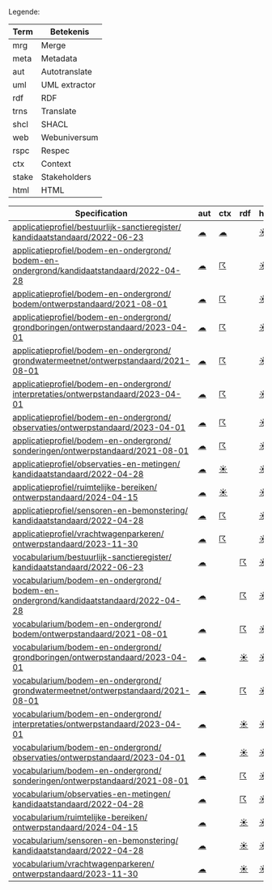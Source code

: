 Legende:

| Term | Betekenis |
| --- | --- |
| mrg | Merge |
| meta | Metadata |
| aut | Autotranslate |
| uml | UML extractor |
| rdf | RDF |
| trns | Translate |
| shcl | SHACL |
| web | Webuniversum |
| rspc | Respec |
| ctx | Context |
| stake | Stakeholders |
| html | HTML |

| Specification | aut | ctx | rdf | html | rspc | shcl | web | uml | mrg | trns | meta | stake |
| --- | --- | --- | --- | --- | --- | --- | --- | --- | --- | --- | --- | --- |
| [applicatieprofiel/bestuurlijk-sanctieregister/ kandidaatstandaard/2022-06-23](/report4/doc/applicatieprofiel/bestuurlijk-sanctieregister/kandidaatstandaard/2022-06-23) | [&#9729;](/report4/doc/applicatieprofiel/bestuurlijk-sanctieregister/kandidaatstandaard/2022-06-23/autotranslate.report)| [&#9729;](/report4/doc/applicatieprofiel/bestuurlijk-sanctieregister/kandidaatstandaard/2022-06-23/generator-jsonld-context.report)| | [&#9728;](/report4/doc/applicatieprofiel/bestuurlijk-sanctieregister/kandidaatstandaard/2022-06-23/generator-html.report)| [&#9728;](/report4/doc/applicatieprofiel/bestuurlijk-sanctieregister/kandidaatstandaard/2022-06-23/generator-respec.report)| [&#9736;](/report4/doc/applicatieprofiel/bestuurlijk-sanctieregister/kandidaatstandaard/2022-06-23/generator-shacl.report)| [&#9728;](/report4/doc/applicatieprofiel/bestuurlijk-sanctieregister/kandidaatstandaard/2022-06-23/generator-webuniversum-json.report)| [&#9729;](/report4/doc/applicatieprofiel/bestuurlijk-sanctieregister/kandidaatstandaard/2022-06-23/oslo-converter-ea.report)| [&#9729;](/report4/doc/applicatieprofiel/bestuurlijk-sanctieregister/kandidaatstandaard/2022-06-23/merge.report)| [&#9729;](/report4/doc/applicatieprofiel/bestuurlijk-sanctieregister/kandidaatstandaard/2022-06-23/translate.report)| [&#9729;](/report4/doc/applicatieprofiel/bestuurlijk-sanctieregister/kandidaatstandaard/2022-06-23/metadata.report)| [&#9728;](/report4/doc/applicatieprofiel/bestuurlijk-sanctieregister/kandidaatstandaard/2022-06-23/oslo-stakeholders-converter.report)|
| [applicatieprofiel/bodem-en-ondergrond/ bodem-en-ondergrond/kandidaatstandaard/2022-04-28](/report4/doc/applicatieprofiel/bodem-en-ondergrond/bodem-en-ondergrond/kandidaatstandaard/2022-04-28) | [&#9729;](/report4/doc/applicatieprofiel/bodem-en-ondergrond/bodem-en-ondergrond/kandidaatstandaard/2022-04-28/autotranslate.report)| [&#9736;](/report4/doc/applicatieprofiel/bodem-en-ondergrond/bodem-en-ondergrond/kandidaatstandaard/2022-04-28/generator-jsonld-context.report)| | [&#9728;](/report4/doc/applicatieprofiel/bodem-en-ondergrond/bodem-en-ondergrond/kandidaatstandaard/2022-04-28/generator-html.report)| [&#9736;](/report4/doc/applicatieprofiel/bodem-en-ondergrond/bodem-en-ondergrond/kandidaatstandaard/2022-04-28/generator-respec.report)| [&#9736;](/report4/doc/applicatieprofiel/bodem-en-ondergrond/bodem-en-ondergrond/kandidaatstandaard/2022-04-28/generator-shacl.report)| [&#9728;](/report4/doc/applicatieprofiel/bodem-en-ondergrond/bodem-en-ondergrond/kandidaatstandaard/2022-04-28/generator-webuniversum-json.report)| [&#9729;](/report4/doc/applicatieprofiel/bodem-en-ondergrond/bodem-en-ondergrond/kandidaatstandaard/2022-04-28/oslo-converter-ea.report)| [&#9729;](/report4/doc/applicatieprofiel/bodem-en-ondergrond/bodem-en-ondergrond/kandidaatstandaard/2022-04-28/merge.report)| [&#9729;](/report4/doc/applicatieprofiel/bodem-en-ondergrond/bodem-en-ondergrond/kandidaatstandaard/2022-04-28/translate.report)| [&#9729;](/report4/doc/applicatieprofiel/bodem-en-ondergrond/bodem-en-ondergrond/kandidaatstandaard/2022-04-28/metadata.report)| [&#9728;](/report4/doc/applicatieprofiel/bodem-en-ondergrond/bodem-en-ondergrond/kandidaatstandaard/2022-04-28/oslo-stakeholders-converter.report)|
| [applicatieprofiel/bodem-en-ondergrond/ bodem/ontwerpstandaard/2021-08-01](/report4/doc/applicatieprofiel/bodem-en-ondergrond/bodem/ontwerpstandaard/2021-08-01) | [&#9729;](/report4/doc/applicatieprofiel/bodem-en-ondergrond/bodem/ontwerpstandaard/2021-08-01/autotranslate.report)| [&#9736;](/report4/doc/applicatieprofiel/bodem-en-ondergrond/bodem/ontwerpstandaard/2021-08-01/generator-jsonld-context.report)| | [&#9728;](/report4/doc/applicatieprofiel/bodem-en-ondergrond/bodem/ontwerpstandaard/2021-08-01/generator-html.report)| [&#9736;](/report4/doc/applicatieprofiel/bodem-en-ondergrond/bodem/ontwerpstandaard/2021-08-01/generator-respec.report)| [&#9736;](/report4/doc/applicatieprofiel/bodem-en-ondergrond/bodem/ontwerpstandaard/2021-08-01/generator-shacl.report)| [&#9728;](/report4/doc/applicatieprofiel/bodem-en-ondergrond/bodem/ontwerpstandaard/2021-08-01/generator-webuniversum-json.report)| [&#9729;](/report4/doc/applicatieprofiel/bodem-en-ondergrond/bodem/ontwerpstandaard/2021-08-01/oslo-converter-ea.report)| [&#9729;](/report4/doc/applicatieprofiel/bodem-en-ondergrond/bodem/ontwerpstandaard/2021-08-01/merge.report)| [&#9729;](/report4/doc/applicatieprofiel/bodem-en-ondergrond/bodem/ontwerpstandaard/2021-08-01/translate.report)| [&#9729;](/report4/doc/applicatieprofiel/bodem-en-ondergrond/bodem/ontwerpstandaard/2021-08-01/metadata.report)| [&#9728;](/report4/doc/applicatieprofiel/bodem-en-ondergrond/bodem/ontwerpstandaard/2021-08-01/oslo-stakeholders-converter.report)|
| [applicatieprofiel/bodem-en-ondergrond/ grondboringen/ontwerpstandaard/2023-04-01](/report4/doc/applicatieprofiel/bodem-en-ondergrond/grondboringen/ontwerpstandaard/2023-04-01) | [&#9729;](/report4/doc/applicatieprofiel/bodem-en-ondergrond/grondboringen/ontwerpstandaard/2023-04-01/autotranslate.report)| [&#9736;](/report4/doc/applicatieprofiel/bodem-en-ondergrond/grondboringen/ontwerpstandaard/2023-04-01/generator-jsonld-context.report)| | [&#9728;](/report4/doc/applicatieprofiel/bodem-en-ondergrond/grondboringen/ontwerpstandaard/2023-04-01/generator-html.report)| [&#9736;](/report4/doc/applicatieprofiel/bodem-en-ondergrond/grondboringen/ontwerpstandaard/2023-04-01/generator-respec.report)| [&#9736;](/report4/doc/applicatieprofiel/bodem-en-ondergrond/grondboringen/ontwerpstandaard/2023-04-01/generator-shacl.report)| [&#9728;](/report4/doc/applicatieprofiel/bodem-en-ondergrond/grondboringen/ontwerpstandaard/2023-04-01/generator-webuniversum-json.report)| [&#9729;](/report4/doc/applicatieprofiel/bodem-en-ondergrond/grondboringen/ontwerpstandaard/2023-04-01/oslo-converter-ea.report)| [&#9729;](/report4/doc/applicatieprofiel/bodem-en-ondergrond/grondboringen/ontwerpstandaard/2023-04-01/merge.report)| [&#9729;](/report4/doc/applicatieprofiel/bodem-en-ondergrond/grondboringen/ontwerpstandaard/2023-04-01/translate.report)| [&#9729;](/report4/doc/applicatieprofiel/bodem-en-ondergrond/grondboringen/ontwerpstandaard/2023-04-01/metadata.report)| [&#9728;](/report4/doc/applicatieprofiel/bodem-en-ondergrond/grondboringen/ontwerpstandaard/2023-04-01/oslo-stakeholders-converter.report)|
| [applicatieprofiel/bodem-en-ondergrond/ grondwatermeetnet/ontwerpstandaard/2021-08-01](/report4/doc/applicatieprofiel/bodem-en-ondergrond/grondwatermeetnet/ontwerpstandaard/2021-08-01) | [&#9729;](/report4/doc/applicatieprofiel/bodem-en-ondergrond/grondwatermeetnet/ontwerpstandaard/2021-08-01/autotranslate.report)| [&#9736;](/report4/doc/applicatieprofiel/bodem-en-ondergrond/grondwatermeetnet/ontwerpstandaard/2021-08-01/generator-jsonld-context.report)| | [&#9728;](/report4/doc/applicatieprofiel/bodem-en-ondergrond/grondwatermeetnet/ontwerpstandaard/2021-08-01/generator-html.report)| [&#9736;](/report4/doc/applicatieprofiel/bodem-en-ondergrond/grondwatermeetnet/ontwerpstandaard/2021-08-01/generator-respec.report)| [&#9736;](/report4/doc/applicatieprofiel/bodem-en-ondergrond/grondwatermeetnet/ontwerpstandaard/2021-08-01/generator-shacl.report)| [&#9728;](/report4/doc/applicatieprofiel/bodem-en-ondergrond/grondwatermeetnet/ontwerpstandaard/2021-08-01/generator-webuniversum-json.report)| [&#9729;](/report4/doc/applicatieprofiel/bodem-en-ondergrond/grondwatermeetnet/ontwerpstandaard/2021-08-01/oslo-converter-ea.report)| [&#9729;](/report4/doc/applicatieprofiel/bodem-en-ondergrond/grondwatermeetnet/ontwerpstandaard/2021-08-01/merge.report)| [&#9729;](/report4/doc/applicatieprofiel/bodem-en-ondergrond/grondwatermeetnet/ontwerpstandaard/2021-08-01/translate.report)| [&#9729;](/report4/doc/applicatieprofiel/bodem-en-ondergrond/grondwatermeetnet/ontwerpstandaard/2021-08-01/metadata.report)| [&#9728;](/report4/doc/applicatieprofiel/bodem-en-ondergrond/grondwatermeetnet/ontwerpstandaard/2021-08-01/oslo-stakeholders-converter.report)|
| [applicatieprofiel/bodem-en-ondergrond/ interpretaties/ontwerpstandaard/2023-04-01](/report4/doc/applicatieprofiel/bodem-en-ondergrond/interpretaties/ontwerpstandaard/2023-04-01) | [&#9729;](/report4/doc/applicatieprofiel/bodem-en-ondergrond/interpretaties/ontwerpstandaard/2023-04-01/autotranslate.report)| [&#9736;](/report4/doc/applicatieprofiel/bodem-en-ondergrond/interpretaties/ontwerpstandaard/2023-04-01/generator-jsonld-context.report)| | [&#9728;](/report4/doc/applicatieprofiel/bodem-en-ondergrond/interpretaties/ontwerpstandaard/2023-04-01/generator-html.report)| [&#9736;](/report4/doc/applicatieprofiel/bodem-en-ondergrond/interpretaties/ontwerpstandaard/2023-04-01/generator-respec.report)| [&#9736;](/report4/doc/applicatieprofiel/bodem-en-ondergrond/interpretaties/ontwerpstandaard/2023-04-01/generator-shacl.report)| [&#9728;](/report4/doc/applicatieprofiel/bodem-en-ondergrond/interpretaties/ontwerpstandaard/2023-04-01/generator-webuniversum-json.report)| [&#9729;](/report4/doc/applicatieprofiel/bodem-en-ondergrond/interpretaties/ontwerpstandaard/2023-04-01/oslo-converter-ea.report)| [&#9729;](/report4/doc/applicatieprofiel/bodem-en-ondergrond/interpretaties/ontwerpstandaard/2023-04-01/merge.report)| [&#9729;](/report4/doc/applicatieprofiel/bodem-en-ondergrond/interpretaties/ontwerpstandaard/2023-04-01/translate.report)| [&#9729;](/report4/doc/applicatieprofiel/bodem-en-ondergrond/interpretaties/ontwerpstandaard/2023-04-01/metadata.report)| [&#9728;](/report4/doc/applicatieprofiel/bodem-en-ondergrond/interpretaties/ontwerpstandaard/2023-04-01/oslo-stakeholders-converter.report)|
| [applicatieprofiel/bodem-en-ondergrond/ observaties/ontwerpstandaard/2023-04-01](/report4/doc/applicatieprofiel/bodem-en-ondergrond/observaties/ontwerpstandaard/2023-04-01) | [&#9729;](/report4/doc/applicatieprofiel/bodem-en-ondergrond/observaties/ontwerpstandaard/2023-04-01/autotranslate.report)| [&#9736;](/report4/doc/applicatieprofiel/bodem-en-ondergrond/observaties/ontwerpstandaard/2023-04-01/generator-jsonld-context.report)| | [&#9728;](/report4/doc/applicatieprofiel/bodem-en-ondergrond/observaties/ontwerpstandaard/2023-04-01/generator-html.report)| [&#9736;](/report4/doc/applicatieprofiel/bodem-en-ondergrond/observaties/ontwerpstandaard/2023-04-01/generator-respec.report)| [&#9736;](/report4/doc/applicatieprofiel/bodem-en-ondergrond/observaties/ontwerpstandaard/2023-04-01/generator-shacl.report)| [&#9728;](/report4/doc/applicatieprofiel/bodem-en-ondergrond/observaties/ontwerpstandaard/2023-04-01/generator-webuniversum-json.report)| [&#9729;](/report4/doc/applicatieprofiel/bodem-en-ondergrond/observaties/ontwerpstandaard/2023-04-01/oslo-converter-ea.report)| [&#9729;](/report4/doc/applicatieprofiel/bodem-en-ondergrond/observaties/ontwerpstandaard/2023-04-01/merge.report)| [&#9729;](/report4/doc/applicatieprofiel/bodem-en-ondergrond/observaties/ontwerpstandaard/2023-04-01/translate.report)| [&#9729;](/report4/doc/applicatieprofiel/bodem-en-ondergrond/observaties/ontwerpstandaard/2023-04-01/metadata.report)| [&#9728;](/report4/doc/applicatieprofiel/bodem-en-ondergrond/observaties/ontwerpstandaard/2023-04-01/oslo-stakeholders-converter.report)|
| [applicatieprofiel/bodem-en-ondergrond/ sonderingen/ontwerpstandaard/2021-08-01](/report4/doc/applicatieprofiel/bodem-en-ondergrond/sonderingen/ontwerpstandaard/2021-08-01) | [&#9729;](/report4/doc/applicatieprofiel/bodem-en-ondergrond/sonderingen/ontwerpstandaard/2021-08-01/autotranslate.report)| [&#9736;](/report4/doc/applicatieprofiel/bodem-en-ondergrond/sonderingen/ontwerpstandaard/2021-08-01/generator-jsonld-context.report)| | [&#9728;](/report4/doc/applicatieprofiel/bodem-en-ondergrond/sonderingen/ontwerpstandaard/2021-08-01/generator-html.report)| [&#9736;](/report4/doc/applicatieprofiel/bodem-en-ondergrond/sonderingen/ontwerpstandaard/2021-08-01/generator-respec.report)| [&#9736;](/report4/doc/applicatieprofiel/bodem-en-ondergrond/sonderingen/ontwerpstandaard/2021-08-01/generator-shacl.report)| [&#9728;](/report4/doc/applicatieprofiel/bodem-en-ondergrond/sonderingen/ontwerpstandaard/2021-08-01/generator-webuniversum-json.report)| [&#9729;](/report4/doc/applicatieprofiel/bodem-en-ondergrond/sonderingen/ontwerpstandaard/2021-08-01/oslo-converter-ea.report)| [&#9729;](/report4/doc/applicatieprofiel/bodem-en-ondergrond/sonderingen/ontwerpstandaard/2021-08-01/merge.report)| [&#9729;](/report4/doc/applicatieprofiel/bodem-en-ondergrond/sonderingen/ontwerpstandaard/2021-08-01/translate.report)| [&#9729;](/report4/doc/applicatieprofiel/bodem-en-ondergrond/sonderingen/ontwerpstandaard/2021-08-01/metadata.report)| [&#9728;](/report4/doc/applicatieprofiel/bodem-en-ondergrond/sonderingen/ontwerpstandaard/2021-08-01/oslo-stakeholders-converter.report)|
| [applicatieprofiel/observaties-en-metingen/ kandidaatstandaard/2022-04-28](/report4/doc/applicatieprofiel/observaties-en-metingen/kandidaatstandaard/2022-04-28) | [&#9729;](/report4/doc/applicatieprofiel/observaties-en-metingen/kandidaatstandaard/2022-04-28/autotranslate.report)| [&#9728;](/report4/doc/applicatieprofiel/observaties-en-metingen/kandidaatstandaard/2022-04-28/generator-jsonld-context.report)| | [&#9728;](/report4/doc/applicatieprofiel/observaties-en-metingen/kandidaatstandaard/2022-04-28/generator-html.report)| [&#9728;](/report4/doc/applicatieprofiel/observaties-en-metingen/kandidaatstandaard/2022-04-28/generator-respec.report)| [&#9736;](/report4/doc/applicatieprofiel/observaties-en-metingen/kandidaatstandaard/2022-04-28/generator-shacl.report)| [&#9728;](/report4/doc/applicatieprofiel/observaties-en-metingen/kandidaatstandaard/2022-04-28/generator-webuniversum-json.report)| [&#9729;](/report4/doc/applicatieprofiel/observaties-en-metingen/kandidaatstandaard/2022-04-28/oslo-converter-ea.report)| [&#9729;](/report4/doc/applicatieprofiel/observaties-en-metingen/kandidaatstandaard/2022-04-28/merge.report)| [&#9729;](/report4/doc/applicatieprofiel/observaties-en-metingen/kandidaatstandaard/2022-04-28/translate.report)| [&#9729;](/report4/doc/applicatieprofiel/observaties-en-metingen/kandidaatstandaard/2022-04-28/metadata.report)| [&#9728;](/report4/doc/applicatieprofiel/observaties-en-metingen/kandidaatstandaard/2022-04-28/oslo-stakeholders-converter.report)|
| [applicatieprofiel/ruimtelijke-bereiken/ ontwerpstandaard/2024-04-15](/report4/doc/applicatieprofiel/ruimtelijke-bereiken/ontwerpstandaard/2024-04-15) | [&#9729;](/report4/doc/applicatieprofiel/ruimtelijke-bereiken/ontwerpstandaard/2024-04-15/autotranslate.report)| [&#9728;](/report4/doc/applicatieprofiel/ruimtelijke-bereiken/ontwerpstandaard/2024-04-15/generator-jsonld-context.report)| | [&#9728;](/report4/doc/applicatieprofiel/ruimtelijke-bereiken/ontwerpstandaard/2024-04-15/generator-html.report)| [&#9736;](/report4/doc/applicatieprofiel/ruimtelijke-bereiken/ontwerpstandaard/2024-04-15/generator-respec.report)| [&#9728;](/report4/doc/applicatieprofiel/ruimtelijke-bereiken/ontwerpstandaard/2024-04-15/generator-shacl.report)| [&#9728;](/report4/doc/applicatieprofiel/ruimtelijke-bereiken/ontwerpstandaard/2024-04-15/generator-webuniversum-json.report)| [&#9729;](/report4/doc/applicatieprofiel/ruimtelijke-bereiken/ontwerpstandaard/2024-04-15/oslo-converter-ea.report)| [&#9729;](/report4/doc/applicatieprofiel/ruimtelijke-bereiken/ontwerpstandaard/2024-04-15/merge.report)| [&#9729;](/report4/doc/applicatieprofiel/ruimtelijke-bereiken/ontwerpstandaard/2024-04-15/translate.report)| [&#9729;](/report4/doc/applicatieprofiel/ruimtelijke-bereiken/ontwerpstandaard/2024-04-15/metadata.report)| [&#9728;](/report4/doc/applicatieprofiel/ruimtelijke-bereiken/ontwerpstandaard/2024-04-15/oslo-stakeholders-converter.report)|
| [applicatieprofiel/sensoren-en-bemonstering/ kandidaatstandaard/2022-04-28](/report4/doc/applicatieprofiel/sensoren-en-bemonstering/kandidaatstandaard/2022-04-28) | [&#9729;](/report4/doc/applicatieprofiel/sensoren-en-bemonstering/kandidaatstandaard/2022-04-28/autotranslate.report)| [&#9736;](/report4/doc/applicatieprofiel/sensoren-en-bemonstering/kandidaatstandaard/2022-04-28/generator-jsonld-context.report)| | [&#9728;](/report4/doc/applicatieprofiel/sensoren-en-bemonstering/kandidaatstandaard/2022-04-28/generator-html.report)| [&#9728;](/report4/doc/applicatieprofiel/sensoren-en-bemonstering/kandidaatstandaard/2022-04-28/generator-respec.report)| [&#9736;](/report4/doc/applicatieprofiel/sensoren-en-bemonstering/kandidaatstandaard/2022-04-28/generator-shacl.report)| [&#9728;](/report4/doc/applicatieprofiel/sensoren-en-bemonstering/kandidaatstandaard/2022-04-28/generator-webuniversum-json.report)| [&#9729;](/report4/doc/applicatieprofiel/sensoren-en-bemonstering/kandidaatstandaard/2022-04-28/oslo-converter-ea.report)| [&#9729;](/report4/doc/applicatieprofiel/sensoren-en-bemonstering/kandidaatstandaard/2022-04-28/merge.report)| [&#9729;](/report4/doc/applicatieprofiel/sensoren-en-bemonstering/kandidaatstandaard/2022-04-28/translate.report)| [&#9729;](/report4/doc/applicatieprofiel/sensoren-en-bemonstering/kandidaatstandaard/2022-04-28/metadata.report)| [&#9728;](/report4/doc/applicatieprofiel/sensoren-en-bemonstering/kandidaatstandaard/2022-04-28/oslo-stakeholders-converter.report)|
| [applicatieprofiel/vrachtwagenparkeren/ ontwerpstandaard/2023-11-30](/report4/doc/applicatieprofiel/vrachtwagenparkeren/ontwerpstandaard/2023-11-30) | [&#9729;](/report4/doc/applicatieprofiel/vrachtwagenparkeren/ontwerpstandaard/2023-11-30/autotranslate.report)| [&#9736;](/report4/doc/applicatieprofiel/vrachtwagenparkeren/ontwerpstandaard/2023-11-30/generator-jsonld-context.report)| | [&#9728;](/report4/doc/applicatieprofiel/vrachtwagenparkeren/ontwerpstandaard/2023-11-30/generator-html.report)| [&#9736;](/report4/doc/applicatieprofiel/vrachtwagenparkeren/ontwerpstandaard/2023-11-30/generator-respec.report)| [&#9736;](/report4/doc/applicatieprofiel/vrachtwagenparkeren/ontwerpstandaard/2023-11-30/generator-shacl.report)| [&#9728;](/report4/doc/applicatieprofiel/vrachtwagenparkeren/ontwerpstandaard/2023-11-30/generator-webuniversum-json.report)| [&#9729;](/report4/doc/applicatieprofiel/vrachtwagenparkeren/ontwerpstandaard/2023-11-30/oslo-converter-ea.report)| [&#9729;](/report4/doc/applicatieprofiel/vrachtwagenparkeren/ontwerpstandaard/2023-11-30/merge.report)| [&#9729;](/report4/doc/applicatieprofiel/vrachtwagenparkeren/ontwerpstandaard/2023-11-30/translate.report)| [&#9729;](/report4/doc/applicatieprofiel/vrachtwagenparkeren/ontwerpstandaard/2023-11-30/metadata.report)| [&#9728;](/report4/doc/applicatieprofiel/vrachtwagenparkeren/ontwerpstandaard/2023-11-30/oslo-stakeholders-converter.report)|
| [vocabularium/bestuurlijk-sanctieregister/ kandidaatstandaard/2022-06-23](/report4/doc/vocabularium/bestuurlijk-sanctieregister/kandidaatstandaard/2022-06-23) | [&#9729;](/report4/doc/vocabularium/bestuurlijk-sanctieregister/kandidaatstandaard/2022-06-23/autotranslate.report)| | [&#9736;](/report4/doc/vocabularium/bestuurlijk-sanctieregister/kandidaatstandaard/2022-06-23/generator-rdf.report)| [&#9728;](/report4/doc/vocabularium/bestuurlijk-sanctieregister/kandidaatstandaard/2022-06-23/generator-html.report)| [&#9728;](/report4/doc/vocabularium/bestuurlijk-sanctieregister/kandidaatstandaard/2022-06-23/generator-respec.report)| | [&#9728;](/report4/doc/vocabularium/bestuurlijk-sanctieregister/kandidaatstandaard/2022-06-23/generator-webuniversum-json.report)| [&#9729;](/report4/doc/vocabularium/bestuurlijk-sanctieregister/kandidaatstandaard/2022-06-23/oslo-converter-ea.report)| [&#9729;](/report4/doc/vocabularium/bestuurlijk-sanctieregister/kandidaatstandaard/2022-06-23/merge.report)| [&#9729;](/report4/doc/vocabularium/bestuurlijk-sanctieregister/kandidaatstandaard/2022-06-23/translate.report)| [&#9729;](/report4/doc/vocabularium/bestuurlijk-sanctieregister/kandidaatstandaard/2022-06-23/metadata.report)| [&#9728;](/report4/doc/vocabularium/bestuurlijk-sanctieregister/kandidaatstandaard/2022-06-23/oslo-stakeholders-converter.report)|
| [vocabularium/bodem-en-ondergrond/ bodem-en-ondergrond/kandidaatstandaard/2022-04-28](/report4/doc/vocabularium/bodem-en-ondergrond/bodem-en-ondergrond/kandidaatstandaard/2022-04-28) | [&#9729;](/report4/doc/vocabularium/bodem-en-ondergrond/bodem-en-ondergrond/kandidaatstandaard/2022-04-28/autotranslate.report)| | [&#9736;](/report4/doc/vocabularium/bodem-en-ondergrond/bodem-en-ondergrond/kandidaatstandaard/2022-04-28/generator-rdf.report)| [&#9728;](/report4/doc/vocabularium/bodem-en-ondergrond/bodem-en-ondergrond/kandidaatstandaard/2022-04-28/generator-html.report)| [&#9728;](/report4/doc/vocabularium/bodem-en-ondergrond/bodem-en-ondergrond/kandidaatstandaard/2022-04-28/generator-respec.report)| | [&#9728;](/report4/doc/vocabularium/bodem-en-ondergrond/bodem-en-ondergrond/kandidaatstandaard/2022-04-28/generator-webuniversum-json.report)| [&#9729;](/report4/doc/vocabularium/bodem-en-ondergrond/bodem-en-ondergrond/kandidaatstandaard/2022-04-28/oslo-converter-ea.report)| [&#9729;](/report4/doc/vocabularium/bodem-en-ondergrond/bodem-en-ondergrond/kandidaatstandaard/2022-04-28/merge.report)| [&#9729;](/report4/doc/vocabularium/bodem-en-ondergrond/bodem-en-ondergrond/kandidaatstandaard/2022-04-28/translate.report)| [&#9729;](/report4/doc/vocabularium/bodem-en-ondergrond/bodem-en-ondergrond/kandidaatstandaard/2022-04-28/metadata.report)| [&#9728;](/report4/doc/vocabularium/bodem-en-ondergrond/bodem-en-ondergrond/kandidaatstandaard/2022-04-28/oslo-stakeholders-converter.report)|
| [vocabularium/bodem-en-ondergrond/ bodem/ontwerpstandaard/2021-08-01](/report4/doc/vocabularium/bodem-en-ondergrond/bodem/ontwerpstandaard/2021-08-01) | [&#9729;](/report4/doc/vocabularium/bodem-en-ondergrond/bodem/ontwerpstandaard/2021-08-01/autotranslate.report)| | [&#9736;](/report4/doc/vocabularium/bodem-en-ondergrond/bodem/ontwerpstandaard/2021-08-01/generator-rdf.report)| [&#9728;](/report4/doc/vocabularium/bodem-en-ondergrond/bodem/ontwerpstandaard/2021-08-01/generator-html.report)| [&#9728;](/report4/doc/vocabularium/bodem-en-ondergrond/bodem/ontwerpstandaard/2021-08-01/generator-respec.report)| | [&#9728;](/report4/doc/vocabularium/bodem-en-ondergrond/bodem/ontwerpstandaard/2021-08-01/generator-webuniversum-json.report)| [&#9729;](/report4/doc/vocabularium/bodem-en-ondergrond/bodem/ontwerpstandaard/2021-08-01/oslo-converter-ea.report)| [&#9729;](/report4/doc/vocabularium/bodem-en-ondergrond/bodem/ontwerpstandaard/2021-08-01/merge.report)| [&#9729;](/report4/doc/vocabularium/bodem-en-ondergrond/bodem/ontwerpstandaard/2021-08-01/translate.report)| [&#9729;](/report4/doc/vocabularium/bodem-en-ondergrond/bodem/ontwerpstandaard/2021-08-01/metadata.report)| [&#9728;](/report4/doc/vocabularium/bodem-en-ondergrond/bodem/ontwerpstandaard/2021-08-01/oslo-stakeholders-converter.report)|
| [vocabularium/bodem-en-ondergrond/ grondboringen/ontwerpstandaard/2023-04-01](/report4/doc/vocabularium/bodem-en-ondergrond/grondboringen/ontwerpstandaard/2023-04-01) | [&#9729;](/report4/doc/vocabularium/bodem-en-ondergrond/grondboringen/ontwerpstandaard/2023-04-01/autotranslate.report)| | [&#9728;](/report4/doc/vocabularium/bodem-en-ondergrond/grondboringen/ontwerpstandaard/2023-04-01/generator-rdf.report)| [&#9728;](/report4/doc/vocabularium/bodem-en-ondergrond/grondboringen/ontwerpstandaard/2023-04-01/generator-html.report)| [&#9728;](/report4/doc/vocabularium/bodem-en-ondergrond/grondboringen/ontwerpstandaard/2023-04-01/generator-respec.report)| | [&#9728;](/report4/doc/vocabularium/bodem-en-ondergrond/grondboringen/ontwerpstandaard/2023-04-01/generator-webuniversum-json.report)| [&#9729;](/report4/doc/vocabularium/bodem-en-ondergrond/grondboringen/ontwerpstandaard/2023-04-01/oslo-converter-ea.report)| [&#9729;](/report4/doc/vocabularium/bodem-en-ondergrond/grondboringen/ontwerpstandaard/2023-04-01/merge.report)| [&#9729;](/report4/doc/vocabularium/bodem-en-ondergrond/grondboringen/ontwerpstandaard/2023-04-01/translate.report)| [&#9729;](/report4/doc/vocabularium/bodem-en-ondergrond/grondboringen/ontwerpstandaard/2023-04-01/metadata.report)| [&#9728;](/report4/doc/vocabularium/bodem-en-ondergrond/grondboringen/ontwerpstandaard/2023-04-01/oslo-stakeholders-converter.report)|
| [vocabularium/bodem-en-ondergrond/ grondwatermeetnet/ontwerpstandaard/2021-08-01](/report4/doc/vocabularium/bodem-en-ondergrond/grondwatermeetnet/ontwerpstandaard/2021-08-01) | [&#9729;](/report4/doc/vocabularium/bodem-en-ondergrond/grondwatermeetnet/ontwerpstandaard/2021-08-01/autotranslate.report)| | [&#9736;](/report4/doc/vocabularium/bodem-en-ondergrond/grondwatermeetnet/ontwerpstandaard/2021-08-01/generator-rdf.report)| [&#9728;](/report4/doc/vocabularium/bodem-en-ondergrond/grondwatermeetnet/ontwerpstandaard/2021-08-01/generator-html.report)| [&#9728;](/report4/doc/vocabularium/bodem-en-ondergrond/grondwatermeetnet/ontwerpstandaard/2021-08-01/generator-respec.report)| | [&#9728;](/report4/doc/vocabularium/bodem-en-ondergrond/grondwatermeetnet/ontwerpstandaard/2021-08-01/generator-webuniversum-json.report)| [&#9729;](/report4/doc/vocabularium/bodem-en-ondergrond/grondwatermeetnet/ontwerpstandaard/2021-08-01/oslo-converter-ea.report)| [&#9729;](/report4/doc/vocabularium/bodem-en-ondergrond/grondwatermeetnet/ontwerpstandaard/2021-08-01/merge.report)| [&#9729;](/report4/doc/vocabularium/bodem-en-ondergrond/grondwatermeetnet/ontwerpstandaard/2021-08-01/translate.report)| [&#9729;](/report4/doc/vocabularium/bodem-en-ondergrond/grondwatermeetnet/ontwerpstandaard/2021-08-01/metadata.report)| [&#9728;](/report4/doc/vocabularium/bodem-en-ondergrond/grondwatermeetnet/ontwerpstandaard/2021-08-01/oslo-stakeholders-converter.report)|
| [vocabularium/bodem-en-ondergrond/ interpretaties/ontwerpstandaard/2023-04-01](/report4/doc/vocabularium/bodem-en-ondergrond/interpretaties/ontwerpstandaard/2023-04-01) | [&#9729;](/report4/doc/vocabularium/bodem-en-ondergrond/interpretaties/ontwerpstandaard/2023-04-01/autotranslate.report)| | [&#9728;](/report4/doc/vocabularium/bodem-en-ondergrond/interpretaties/ontwerpstandaard/2023-04-01/generator-rdf.report)| [&#9728;](/report4/doc/vocabularium/bodem-en-ondergrond/interpretaties/ontwerpstandaard/2023-04-01/generator-html.report)| [&#9728;](/report4/doc/vocabularium/bodem-en-ondergrond/interpretaties/ontwerpstandaard/2023-04-01/generator-respec.report)| | [&#9728;](/report4/doc/vocabularium/bodem-en-ondergrond/interpretaties/ontwerpstandaard/2023-04-01/generator-webuniversum-json.report)| [&#9729;](/report4/doc/vocabularium/bodem-en-ondergrond/interpretaties/ontwerpstandaard/2023-04-01/oslo-converter-ea.report)| [&#9729;](/report4/doc/vocabularium/bodem-en-ondergrond/interpretaties/ontwerpstandaard/2023-04-01/merge.report)| [&#9729;](/report4/doc/vocabularium/bodem-en-ondergrond/interpretaties/ontwerpstandaard/2023-04-01/translate.report)| [&#9729;](/report4/doc/vocabularium/bodem-en-ondergrond/interpretaties/ontwerpstandaard/2023-04-01/metadata.report)| [&#9728;](/report4/doc/vocabularium/bodem-en-ondergrond/interpretaties/ontwerpstandaard/2023-04-01/oslo-stakeholders-converter.report)|
| [vocabularium/bodem-en-ondergrond/ observaties/ontwerpstandaard/2023-04-01](/report4/doc/vocabularium/bodem-en-ondergrond/observaties/ontwerpstandaard/2023-04-01) | [&#9729;](/report4/doc/vocabularium/bodem-en-ondergrond/observaties/ontwerpstandaard/2023-04-01/autotranslate.report)| | [&#9728;](/report4/doc/vocabularium/bodem-en-ondergrond/observaties/ontwerpstandaard/2023-04-01/generator-rdf.report)| [&#9728;](/report4/doc/vocabularium/bodem-en-ondergrond/observaties/ontwerpstandaard/2023-04-01/generator-html.report)| [&#9728;](/report4/doc/vocabularium/bodem-en-ondergrond/observaties/ontwerpstandaard/2023-04-01/generator-respec.report)| | [&#9728;](/report4/doc/vocabularium/bodem-en-ondergrond/observaties/ontwerpstandaard/2023-04-01/generator-webuniversum-json.report)| [&#9729;](/report4/doc/vocabularium/bodem-en-ondergrond/observaties/ontwerpstandaard/2023-04-01/oslo-converter-ea.report)| [&#9729;](/report4/doc/vocabularium/bodem-en-ondergrond/observaties/ontwerpstandaard/2023-04-01/merge.report)| [&#9729;](/report4/doc/vocabularium/bodem-en-ondergrond/observaties/ontwerpstandaard/2023-04-01/translate.report)| [&#9729;](/report4/doc/vocabularium/bodem-en-ondergrond/observaties/ontwerpstandaard/2023-04-01/metadata.report)| [&#9728;](/report4/doc/vocabularium/bodem-en-ondergrond/observaties/ontwerpstandaard/2023-04-01/oslo-stakeholders-converter.report)|
| [vocabularium/bodem-en-ondergrond/ sonderingen/ontwerpstandaard/2021-08-01](/report4/doc/vocabularium/bodem-en-ondergrond/sonderingen/ontwerpstandaard/2021-08-01) | [&#9729;](/report4/doc/vocabularium/bodem-en-ondergrond/sonderingen/ontwerpstandaard/2021-08-01/autotranslate.report)| | [&#9736;](/report4/doc/vocabularium/bodem-en-ondergrond/sonderingen/ontwerpstandaard/2021-08-01/generator-rdf.report)| [&#9728;](/report4/doc/vocabularium/bodem-en-ondergrond/sonderingen/ontwerpstandaard/2021-08-01/generator-html.report)| [&#9728;](/report4/doc/vocabularium/bodem-en-ondergrond/sonderingen/ontwerpstandaard/2021-08-01/generator-respec.report)| | [&#9728;](/report4/doc/vocabularium/bodem-en-ondergrond/sonderingen/ontwerpstandaard/2021-08-01/generator-webuniversum-json.report)| [&#9729;](/report4/doc/vocabularium/bodem-en-ondergrond/sonderingen/ontwerpstandaard/2021-08-01/oslo-converter-ea.report)| [&#9729;](/report4/doc/vocabularium/bodem-en-ondergrond/sonderingen/ontwerpstandaard/2021-08-01/merge.report)| [&#9729;](/report4/doc/vocabularium/bodem-en-ondergrond/sonderingen/ontwerpstandaard/2021-08-01/translate.report)| [&#9729;](/report4/doc/vocabularium/bodem-en-ondergrond/sonderingen/ontwerpstandaard/2021-08-01/metadata.report)| [&#9728;](/report4/doc/vocabularium/bodem-en-ondergrond/sonderingen/ontwerpstandaard/2021-08-01/oslo-stakeholders-converter.report)|
| [vocabularium/observaties-en-metingen/ kandidaatstandaard/2022-04-28](/report4/doc/vocabularium/observaties-en-metingen/kandidaatstandaard/2022-04-28) | [&#9729;](/report4/doc/vocabularium/observaties-en-metingen/kandidaatstandaard/2022-04-28/autotranslate.report)| | [&#9736;](/report4/doc/vocabularium/observaties-en-metingen/kandidaatstandaard/2022-04-28/generator-rdf.report)| [&#9728;](/report4/doc/vocabularium/observaties-en-metingen/kandidaatstandaard/2022-04-28/generator-html.report)| [&#9728;](/report4/doc/vocabularium/observaties-en-metingen/kandidaatstandaard/2022-04-28/generator-respec.report)| | [&#9728;](/report4/doc/vocabularium/observaties-en-metingen/kandidaatstandaard/2022-04-28/generator-webuniversum-json.report)| [&#9729;](/report4/doc/vocabularium/observaties-en-metingen/kandidaatstandaard/2022-04-28/oslo-converter-ea.report)| [&#9729;](/report4/doc/vocabularium/observaties-en-metingen/kandidaatstandaard/2022-04-28/merge.report)| [&#9729;](/report4/doc/vocabularium/observaties-en-metingen/kandidaatstandaard/2022-04-28/translate.report)| [&#9729;](/report4/doc/vocabularium/observaties-en-metingen/kandidaatstandaard/2022-04-28/metadata.report)| [&#9728;](/report4/doc/vocabularium/observaties-en-metingen/kandidaatstandaard/2022-04-28/oslo-stakeholders-converter.report)|
| [vocabularium/ruimtelijke-bereiken/ ontwerpstandaard/2024-04-15](/report4/doc/vocabularium/ruimtelijke-bereiken/ontwerpstandaard/2024-04-15) | [&#9729;](/report4/doc/vocabularium/ruimtelijke-bereiken/ontwerpstandaard/2024-04-15/autotranslate.report)| | [&#9728;](/report4/doc/vocabularium/ruimtelijke-bereiken/ontwerpstandaard/2024-04-15/generator-rdf.report)| [&#9728;](/report4/doc/vocabularium/ruimtelijke-bereiken/ontwerpstandaard/2024-04-15/generator-html.report)| [&#9728;](/report4/doc/vocabularium/ruimtelijke-bereiken/ontwerpstandaard/2024-04-15/generator-respec.report)| | [&#9728;](/report4/doc/vocabularium/ruimtelijke-bereiken/ontwerpstandaard/2024-04-15/generator-webuniversum-json.report)| [&#9729;](/report4/doc/vocabularium/ruimtelijke-bereiken/ontwerpstandaard/2024-04-15/oslo-converter-ea.report)| [&#9729;](/report4/doc/vocabularium/ruimtelijke-bereiken/ontwerpstandaard/2024-04-15/merge.report)| [&#9729;](/report4/doc/vocabularium/ruimtelijke-bereiken/ontwerpstandaard/2024-04-15/translate.report)| [&#9729;](/report4/doc/vocabularium/ruimtelijke-bereiken/ontwerpstandaard/2024-04-15/metadata.report)| [&#9728;](/report4/doc/vocabularium/ruimtelijke-bereiken/ontwerpstandaard/2024-04-15/oslo-stakeholders-converter.report)|
| [vocabularium/sensoren-en-bemonstering/ kandidaatstandaard/2022-04-28](/report4/doc/vocabularium/sensoren-en-bemonstering/kandidaatstandaard/2022-04-28) | [&#9729;](/report4/doc/vocabularium/sensoren-en-bemonstering/kandidaatstandaard/2022-04-28/autotranslate.report)| | [&#9728;](/report4/doc/vocabularium/sensoren-en-bemonstering/kandidaatstandaard/2022-04-28/generator-rdf.report)| [&#9728;](/report4/doc/vocabularium/sensoren-en-bemonstering/kandidaatstandaard/2022-04-28/generator-html.report)| [&#9728;](/report4/doc/vocabularium/sensoren-en-bemonstering/kandidaatstandaard/2022-04-28/generator-respec.report)| | [&#9728;](/report4/doc/vocabularium/sensoren-en-bemonstering/kandidaatstandaard/2022-04-28/generator-webuniversum-json.report)| [&#9729;](/report4/doc/vocabularium/sensoren-en-bemonstering/kandidaatstandaard/2022-04-28/oslo-converter-ea.report)| [&#9729;](/report4/doc/vocabularium/sensoren-en-bemonstering/kandidaatstandaard/2022-04-28/merge.report)| [&#9729;](/report4/doc/vocabularium/sensoren-en-bemonstering/kandidaatstandaard/2022-04-28/translate.report)| [&#9729;](/report4/doc/vocabularium/sensoren-en-bemonstering/kandidaatstandaard/2022-04-28/metadata.report)| [&#9728;](/report4/doc/vocabularium/sensoren-en-bemonstering/kandidaatstandaard/2022-04-28/oslo-stakeholders-converter.report)|
| [vocabularium/vrachtwagenparkeren/ ontwerpstandaard/2023-11-30](/report4/doc/vocabularium/vrachtwagenparkeren/ontwerpstandaard/2023-11-30) | [&#9729;](/report4/doc/vocabularium/vrachtwagenparkeren/ontwerpstandaard/2023-11-30/autotranslate.report)| | [&#9728;](/report4/doc/vocabularium/vrachtwagenparkeren/ontwerpstandaard/2023-11-30/generator-rdf.report)| [&#9728;](/report4/doc/vocabularium/vrachtwagenparkeren/ontwerpstandaard/2023-11-30/generator-html.report)| [&#9728;](/report4/doc/vocabularium/vrachtwagenparkeren/ontwerpstandaard/2023-11-30/generator-respec.report)| | [&#9728;](/report4/doc/vocabularium/vrachtwagenparkeren/ontwerpstandaard/2023-11-30/generator-webuniversum-json.report)| [&#9729;](/report4/doc/vocabularium/vrachtwagenparkeren/ontwerpstandaard/2023-11-30/oslo-converter-ea.report)| [&#9729;](/report4/doc/vocabularium/vrachtwagenparkeren/ontwerpstandaard/2023-11-30/merge.report)| [&#9729;](/report4/doc/vocabularium/vrachtwagenparkeren/ontwerpstandaard/2023-11-30/translate.report)| [&#9729;](/report4/doc/vocabularium/vrachtwagenparkeren/ontwerpstandaard/2023-11-30/metadata.report)| [&#9728;](/report4/doc/vocabularium/vrachtwagenparkeren/ontwerpstandaard/2023-11-30/oslo-stakeholders-converter.report)|
